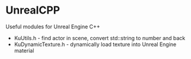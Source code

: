# UnrealCPP
Useful modules for Unreal Engine C++

* KuUtils.h - find actor in scene, convert std::string to number and back
* KuDynamicTexture.h - dynamically load texture into Unreal Engine material
